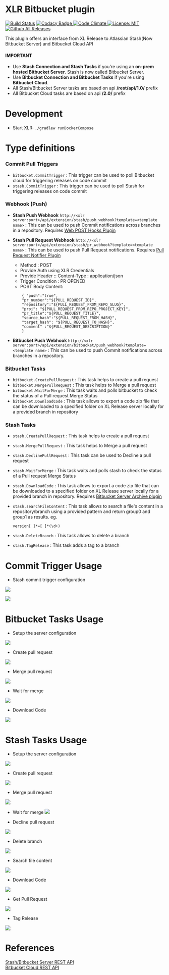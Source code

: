 # XLR Bitbucket plugin

[![Build Status][xlr-bitbucket-plugin-travis-image]][xlr-bitbucket-plugin-travis-url]
[![Codacy Badge][xlr-bitbucket-plugin-codacy-image] ][xlr-bitbucket-plugin-codacy-url]
[![Code Climate][xlr-bitbucket-plugin-code-climate-image] ][xlr-bitbucket-plugin-code-climate-url]
[![License: MIT][xlr-bitbucket-plugin-license-image] ][xlr-bitbucket-plugin-license-url]
[![Github All Releases][xlr-bitbucket-plugin-downloads-image] ]()

[xlr-bitbucket-plugin-travis-image]: https://travis-ci.org/xebialabs-community/xlr-bitbucket-plugin.svg?branch=master
[xlr-bitbucket-plugin-travis-url]: https://travis-ci.org/xebialabs-community/xlr-bitbucket-plugin
[xlr-bitbucket-plugin-codacy-image]: https://api.codacy.com/project/badge/Grade/0e664aaacd2f4010b091f0ef4ce1c7d0
[xlr-bitbucket-plugin-codacy-url]: https://www.codacy.com/app/amitmohleji/xlr-bitbucket-plugin
[xlr-bitbucket-plugin-code-climate-image]: https://codeclimate.com/github/xebialabs-community/xlr-bitbucket-plugin/badges/gpa.svg
[xlr-bitbucket-plugin-code-climate-url]: https://codeclimate.com/github/xebialabs-community/xlr-bitbucket-plugin
[xlr-bitbucket-plugin-license-image]: https://img.shields.io/badge/License-MIT-yellow.svg
[xlr-bitbucket-plugin-license-url]: https://opensource.org/licenses/MIT
[xlr-bitbucket-plugin-downloads-image]: https://img.shields.io/github/downloads/xebialabs-community/xlr-bitbucket-plugin/total.svg

This plugin offers an interface from XL Release to Atlassian Stash(Now Bitbucket Server) and Bitbucket Cloud API

#### IMPORTANT ####

* Use **Stash Connection and Stash Tasks** if you're using an **on-prem hosted Bitbucket Server**. Stash is now called Bitbucket Server.  
* Use **Bitbucket Connection and Bitbucket Tasks** if you're using **Bitbucket Cloud**.
* All Stash/Bitbucket Server tasks are based on api **/rest/api/1.0/** prefix  
* All Bitbucket Cloud tasks are based on api **/2.0/** prefix


# Development #

* Start XLR: `./gradlew runDockerCompose`

# Type definitions #

### Commit Pull Triggers ###

+ `bitbucket.CommitTrigger` : This trigger can be used to poll Bitbucket cloud for triggering releases on code commit
+ `stash.CommitTrigger` :  This trigger can be used to poll Stash for triggering releases on code commit

### Webhook (Push) ###

+ **Stash Push Webhook** `http://<xlr server:port>/api/extension/stash/push_webhook?template=<template name>` : This can be used to push Commit notifications across branches in a repository. Requires [Web POST Hooks Plugin](https://marketplace.atlassian.com/plugins/com.atlassian.stash.plugin.stash-web-post-receive-hooks-plugin/server/overview)
+ **Stash Pull Request Webhook** `http://<xlr server:port>/api/extension/stash/pr_webhook?template=<template name>` : This can be used to push Pull Request notifications. Requires [Pull Request Notifier Plugin](https://marketplace.atlassian.com/plugins/se.bjurr.prnfs.pull-request-notifier-for-stash/server/overview)
	* Method : POST
	* Provide Auth using XLR Credentials
	* Provide Header :: Content-Type : application/json 
	* Trigger Condition :  PR OPENED
	* POST Body Content:
	
	```
		{ "push":"true",
	    "pr_number":"${PULL_REQUEST_ID}",
	    "repository":"${PULL_REQUEST_FROM_REPO_SLUG}",
	    "proj": "${PULL_REQUEST_FROM_REPO_PROJECT_KEY}",
	    "pr_title":"${PULL_REQUEST_TITLE}",
	    "source_hash":"${PULL_REQUEST_FROM_HASH}",
	    "target_hash": "${PULL_REQUEST_TO_HASH}",
	    "comment" :"${PULL_REQUEST_DESCRIPTION}"
	    }
	```
+ **Bitbucket Push Webhook** `http://<xlr server:port>/api/extension/bitbucket/push_webhook?template=<template name>` : This can be used to push Commit notifications across branches in a repository.

### Bitbucket Tasks ###

+ `bitbucket.CreatePullRequest` : This task helps to create a pull request
+ `bitbucket.MergePullRequest` : This task helps to Merge a pull request
+ `bitbucket.WaitForMerge` : This task waits and polls bitbucket to check the status of a Pull request Merge Status
+ `bitbucket.DownloadCode` : This task allows to export a code zip file that can be downloaded to a specified folder on XL Release server locally for a provided branch in repository

### Stash Tasks ###    

+ `stash.CreatePullRequest` : This task helps to create a pull request
+ `stash.MergePullRequest` : This task helps to Merge a pull request
+ `stash.DeclinePullRequest` : This task can be used to Decline a pull request
+ `stash.WaitForMerge` : This task waits and polls stash to check the status of a Pull request Merge Status
+ `stash.DownloadCode` : This task allows to export a code zip file that can be downloaded to a specified folder on XL Release server locally for a provided branch in repository. Requires [Bitbucket Server Archive plugin](https://marketplace.atlassian.com/plugins/com.atlassian.stash.plugin.stash-archive/server/overview)
+ `stash.searchFileContent` : This task allows to search a file's content in a repository/branch using a provided pattern and return group0 and group1 as results. eg. 

	```
	version[ ]*=[ ]*(\d+)

	```

+ `stash.DeleteBranch` : This task allows to delete a branch
+ `stash.TagRelease` : This task adds a tag to a branch


    
# Commit Trigger Usage #

* Stash commit trigger configuration

![](images/stash/stashcommittrigger1.png)

![](images/stash/stashcommittrigger2.png)

# Bitbucket Tasks Usage #
   
* Setup the server configuration

![](images/bitbucket/config.png)

* Create pull request 

![](images/bitbucket/createpullrequest.png)

* Merge pull request

![](images/bitbucket/mergepullrequest.png)

* Wait for merge

![](images/bitbucket/waitformerge.png)

* Download Code 

![](images/bitbucket/downloadcodezip.png)


# Stash Tasks Usage #

   
* Setup the server configuration

![](images/stash/config.png)

* Create pull request 

![](images/stash/createpullrequest.png)

* Merge pull request

![](images/stash/mergepullrequest.png)

* Wait for merge
![](images/stash/waitformerge.png)

* Decline pull request

![](images/stash/declinepullrequest.png)

* Delete branch 

![](images/stash/deletebranch.png)

* Search file content

![](images/stash/searchfilecontent.png)

* Download Code 

![](images/stash/downloadcodezip.png)

* Get Pull Request

![](images/stash/getpullrequest.png)

* Tag Release

![](images/stash/tagrelease.png)

# References #

[Stash/Bitbucket Server REST API](https://developer.atlassian.com/stash/docs/latest/reference/rest-api.html)  
[Bitbucket Cloud REST API](https://confluence.atlassian.com/bitbucket/use-the-bitbucket-cloud-rest-apis-222724129.html)

